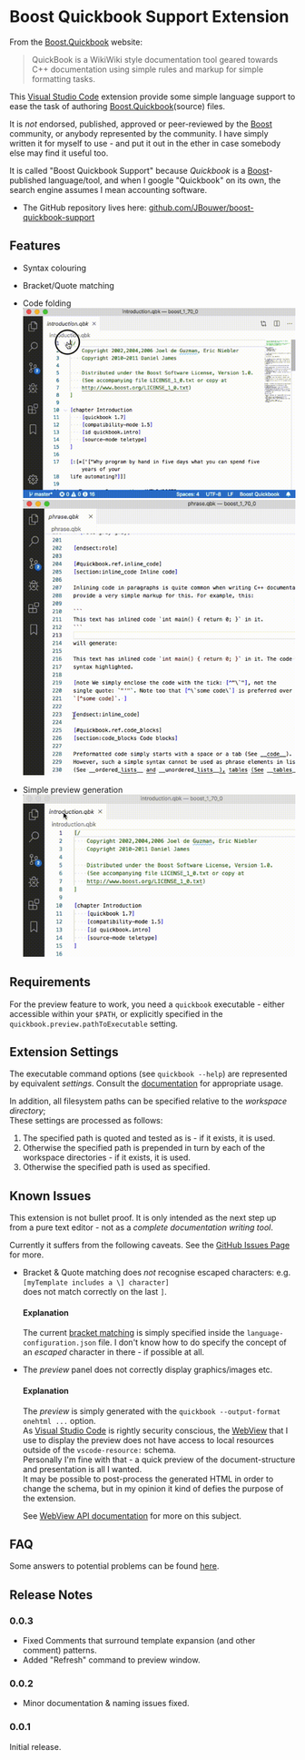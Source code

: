 # Boost Quickbook Support Extension

From the [Boost.Quickbook](http://www.boost.org/doc/html/quickbook.html) website:
> QuickBook is a WikiWiki style documentation tool geared towards C++ documentation using simple rules and markup for simple formatting tasks. 

This [Visual Studio Code](https://code.visualstudio.com/) extension provide some simple language support to ease the task of authoring [Boost.Quickbook](http://www.boost.org/doc/html/quickbook.html)(source) files.

It is *not* endorsed, published, approved or peer-reviewed by the [Boost](https://boost.org) community,
or anybody represented by the community. I have simply written it for myself to use - and put it out in the ether in case somebody else may find it useful too.

It is called "Boost Quickbook Support" because *Quickbook* is a [Boost](https://boost.org)-published language/tool,
and when I google "Quickbook" on its own, the search engine assumes I mean accounting software.

- The GitHub repository lives here: [github.com/JBouwer/boost-quickbook-support](https://github.com/JBouwer/boost-quickbook-support)

## Features

- Syntax colouring
- Bracket/Quote matching
- Code folding  
![Code Folding](images/FoldCode.gif)  
![Section Folding](images/FoldSection.gif)

- Simple preview generation  
![Preview](images/Preview.gif)

## Requirements

For the preview feature to work, you need a `quickbook` executable - either accessible within your `$PATH`,
or explicitly specified in the `quickbook.preview.pathToExecutable` setting.

## Extension Settings

The executable command options (see `quickbook --help`) are represented by equivalent *settings*. 
Consult the [documentation](http://www.boost.org/doc/html/quickbook.html) for appropriate usage.

In addition, all filesystem paths can be specified relative to the *workspace directory*;  
These settings are processed as follows:  
1. The specified path is quoted and tested as is - if it exists, it is used.
1. Otherwise the specified path is prepended in turn by each of the workspace directories - if it exists, it is used.
1. Otherwise the specified path is used as specified.

## Known Issues

This extension is not bullet proof. It is only intended as the next step up from a pure text editor - not as a *complete documentation writing tool*.

Currently it suffers from the following caveats.
See the [GitHub Issues Page](https://github.com/JBouwer/boost-quickbook-support/issues) for more.

- Bracket & Quote matching does *not* recognise escaped characters:
e.g.  
    ```[myTemplate includes a \] character]```  
    does not match correctly on the last `]`.  
    #### Explanation
    The current 
    [bracket matching](https://code.visualstudio.com/api/language-extensions/language-configuration-guide#brackets-definition)
    is simply specified inside the `language-configuration.json` file.
    I don't know how to do specify the concept of an *escaped* character in there - if possible at all.  

- The *preview* panel does not correctly display graphics/images etc.
    #### Explanation
    The *preview* is simply generated with the `quickbook --output-format onehtml ...` option.  
    As [Visual Studio Code](http://code.visualstudio.com) is rightly security conscious, the
    [WebView](https://code.visualstudio.com/api/extension-guides/webview) 
    that I use to display the preview does not have access to local resources outside of the `vscode-resource:` schema.  
    Personally I'm fine with that - a quick preview of the document-structure and presentation is all I wanted.  
    It may be possible to post-process the generated HTML in order to change the schema, but in my opinion it kind of defies the purpose of the extension.
    
    See [WebView API documentation](https://code.visualstudio.com/api/extension-guides/webview#loading-local-content) for more on this subject.

## FAQ
Some answers to potential problems can be found [here](FAQ.md).

## Release Notes

### 0.0.3
- Fixed Comments that surround template expansion (and other comment) patterns.
- Added "Refresh" command to preview window.

### 0.0.2
- Minor documentation & naming issues fixed.

### 0.0.1

Initial release.

